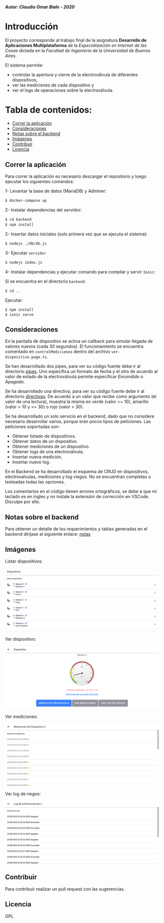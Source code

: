 ##### Autor:  Claudio Omar Biale - 2020

# Introducción

El proyecto corresponde al trabajo final de la asignatura **Desarrollo de Aplicaciones Multiplataforma** de la *Especialización en Internet de las Cosas* dictada en la *Facultad de Ingenieria* de la *Universidad de Buenos Aires*.

El sistema permite:
- controlar la apertura y cierre de la electroválvula de diferentes dispositivos,
- ver las mediciones de cada dispositivo y
- ver el logs de operaciones sobre la electroválvula.


Tabla de contenidos:
=========================
* [Correr la aplicación](#Correr-la-aplicación)  
* [Consideraciones](#Consideraciones)
* [Notas sobre el backend](#Notas-sobre-el-backend)
* [Imágenes](#Imágenes)
* [Contribuir](#Contribuir)
* [Licencia](#Licencia)


## Correr la aplicación

Para correr la aplicación es necesario descargar el repositorio y luego ejecutar los siguientes comandos:

1-  Levantar la base de datos (MariaDB) y Adminer:

```sh
$ docker-compose up
```
2- Instalar dependencias del servidor:

```sh
$ cd backend
$ npm install
```

2- Insertar datos iniciales (solo primera vez que se ejecuta el sistema):

```sh
$ nodejs ./db/db.js
```

3- Ejecutar `servidor`

```sh
$ nodejs index.js
```
4- Instalar dependencias y ejecutar comando para compilar y servir `Ionic`:

Si se encuentra en el directorio `backend`:
```sh
$ cd ..
```

Ejecutar:

```
$ npm install
$ ionic serve
```

## Consideraciones

En la pantalla de dispositivo se activa un callback para simular llegada de valores nuevos (cada 30 segundos). El funcionamiento se encuentra comentado en `controlMediciones` dentro del archivo `ver-dispositivo.page.ts`.

Se han desarrollado dos pipes, para ver su código fuente debe ir al directorio [pipes](src/app/pipes). Uno especifica un formato de fecha y el otro de acuerdo al valor de estado de la electroválvula permite especificar *Encendido* o *Apagado*.


Se ha desarrollado una directiva, para ver su código fuente debe ir al directorio [directivas](src/app/directivas). De acuerdo a un valor que recibe como argumento (el valor de una lectura), muestra la misma en verde (valor <= 10), amarillo (valor > 10 y <= 30) o rojo (valor > 30).

Se ha desarrollado un solo servicio en el backend, dado que no considere necesario desarrollar varios, porque eran pocos tipos de peticiones. Las peticiones soportadas son:
- Obtener listado de dispositivos.
- Obtener datos de un dispositivo.
- Obtener mediciones de un dispositivo.
- Obtener logs de una electroválvula.
- Insertar nueva medición.
- Insertar nuevo log.

En el Backend se ha desarrollado el esquema de CRUD en dispositivos, electrovalvulas, mediciones y log-riegos. No se encuentran completas o testeadas todas las opciones.

Los comentarios en el código tienen errores ortográficos, se debe a que mi teclado es en ingles y no instale la extensión de corrección en VSCode. Disculpe por ello.

## Notas sobre el backend

Para obtener un detalle de los requerimientos y tablas generadas en el backend dirijase al siguiente enlace:
[notas](backend/README.md)

## Imágenes

Listar dispositivos: 

![](./imagenes/dispositivos.png)

Ver dispositivo:

![](./imagenes/ver-dispositivo.png)

Ver mediciones:

![](./imagenes/mediciones.png)

Ver log de riegos:

![](./imagenes/logs.png)

## Contribuir

Para contribuir realizar un pull request con las sugerencias.


## Licencia

GPL

